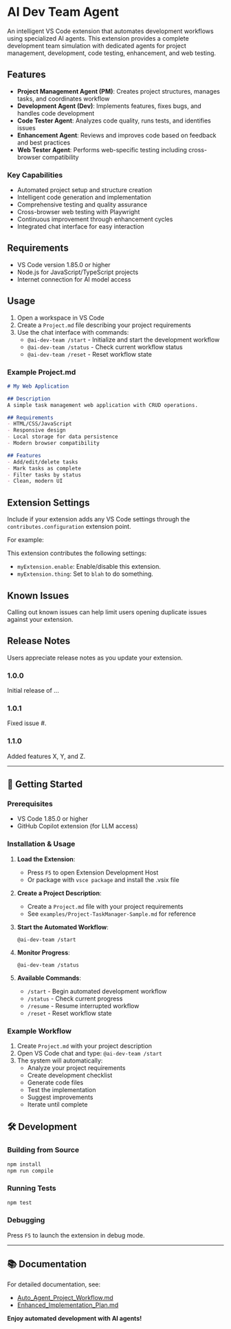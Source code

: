 # AI Dev Team Agent

An intelligent VS Code extension that automates development workflows using specialized AI agents. This extension provides a complete development team simulation with dedicated agents for project management, development, code testing, enhancement, and web testing.

## Features

- **Project Management Agent (PM)**: Creates project structures, manages tasks, and coordinates workflow
- **Development Agent (Dev)**: Implements features, fixes bugs, and handles code development
- **Code Tester Agent**: Analyzes code quality, runs tests, and identifies issues
- **Enhancement Agent**: Reviews and improves code based on feedback and best practices
- **Web Tester Agent**: Performs web-specific testing including cross-browser compatibility

### Key Capabilities

- Automated project setup and structure creation
- Intelligent code generation and implementation
- Comprehensive testing and quality assurance
- Cross-browser web testing with Playwright
- Continuous improvement through enhancement cycles
- Integrated chat interface for easy interaction

## Requirements

- VS Code version 1.85.0 or higher
- Node.js for JavaScript/TypeScript projects
- Internet connection for AI model access

## Usage

1. Open a workspace in VS Code
2. Create a `Project.md` file describing your project requirements
3. Use the chat interface with commands:
   - `@ai-dev-team /start` - Initialize and start the development workflow
   - `@ai-dev-team /status` - Check current workflow status
   - `@ai-dev-team /reset` - Reset workflow state

### Example Project.md

```markdown
# My Web Application

## Description
A simple task management web application with CRUD operations.

## Requirements
- HTML/CSS/JavaScript
- Responsive design
- Local storage for data persistence
- Modern browser compatibility

## Features
- Add/edit/delete tasks
- Mark tasks as complete
- Filter tasks by status
- Clean, modern UI
```

## Extension Settings

Include if your extension adds any VS Code settings through the `contributes.configuration` extension point.

For example:

This extension contributes the following settings:

* `myExtension.enable`: Enable/disable this extension.
* `myExtension.thing`: Set to `blah` to do something.

## Known Issues

Calling out known issues can help limit users opening duplicate issues against your extension.

## Release Notes

Users appreciate release notes as you update your extension.

### 1.0.0

Initial release of ...

### 1.0.1

Fixed issue #.

### 1.1.0

Added features X, Y, and Z.

---

## 🚀 Getting Started

### Prerequisites
- VS Code 1.85.0 or higher
- GitHub Copilot extension (for LLM access)

### Installation & Usage

1. **Load the Extension**:
   - Press `F5` to open Extension Development Host
   - Or package with `vsce package` and install the .vsix file

2. **Create a Project Description**:
   - Create a `Project.md` file with your project requirements
   - See `examples/Project-TaskManager-Sample.md` for reference

3. **Start the Automated Workflow**:
   ```
   @ai-dev-team /start
   ```

4. **Monitor Progress**:
   ```
   @ai-dev-team /status
   ```

5. **Available Commands**:
   - `/start` - Begin automated development workflow
   - `/status` - Check current progress
   - `/resume` - Resume interrupted workflow
   - `/reset` - Reset workflow state

### Example Workflow
1. Create `Project.md` with your project description
2. Open VS Code chat and type: `@ai-dev-team /start`
3. The system will automatically:
   - Analyze your project requirements
   - Create development checklist
   - Generate code files
   - Test the implementation
   - Suggest improvements
   - Iterate until complete

## 🛠️ Development

### Building from Source
```bash
npm install
npm run compile
```

### Running Tests
```bash
npm test
```

### Debugging
Press `F5` to launch the extension in debug mode.

---

## 📚 Documentation

For detailed documentation, see:
- [Auto_Agent_Project_Workflow.md](../../Markdown/Auto_Agent_Project_Workflow.md)
- [Enhanced_Implementation_Plan.md](../../Markdown/Enhanced_Implementation_Plan.md)

**Enjoy automated development with AI agents!**
